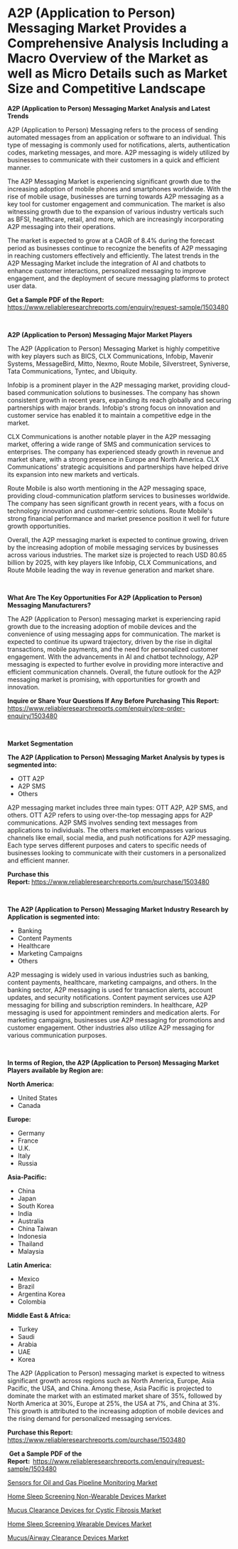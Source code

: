<p><h1>A2P (Application to Person) Messaging Market Provides a Comprehensive Analysis Including a Macro Overview of the Market as well as Micro Details such as Market Size and Competitive Landscape</h1></p><p><strong>A2P (Application to Person) Messaging Market Analysis and Latest Trends</strong></p>
<p><p>A2P (Application to Person) Messaging refers to the process of sending automated messages from an application or software to an individual. This type of messaging is commonly used for notifications, alerts, authentication codes, marketing messages, and more. A2P messaging is widely utilized by businesses to communicate with their customers in a quick and efficient manner.</p><p>The A2P Messaging Market is experiencing significant growth due to the increasing adoption of mobile phones and smartphones worldwide. With the rise of mobile usage, businesses are turning towards A2P messaging as a key tool for customer engagement and communication. The market is also witnessing growth due to the expansion of various industry verticals such as BFSI, healthcare, retail, and more, which are increasingly incorporating A2P messaging into their operations.</p><p>The market is expected to grow at a CAGR of 8.4% during the forecast period as businesses continue to recognize the benefits of A2P messaging in reaching customers effectively and efficiently. The latest trends in the A2P Messaging Market include the integration of AI and chatbots to enhance customer interactions, personalized messaging to improve engagement, and the deployment of secure messaging platforms to protect user data.</p></p>
<p><strong>Get a Sample PDF of the Report:&nbsp;</strong> <a href="https://www.reliableresearchreports.com/enquiry/request-sample/1503480">https://www.reliableresearchreports.com/enquiry/request-sample/1503480</a></p>
<p>&nbsp;</p>
<p><strong>A2P (Application to Person) Messaging Major Market Players</strong></p>
<p><p>The A2P (Application to Person) Messaging Market is highly competitive with key players such as BICS, CLX Communications, Infobip, Mavenir Systems, MessageBird, Mitto, Nexmo, Route Mobile, Silverstreet, Syniverse, Tata Communications, Tyntec, and Ubiquity.</p><p>Infobip is a prominent player in the A2P messaging market, providing cloud-based communication solutions to businesses. The company has shown consistent growth in recent years, expanding its reach globally and securing partnerships with major brands. Infobip's strong focus on innovation and customer service has enabled it to maintain a competitive edge in the market.</p><p>CLX Communications is another notable player in the A2P messaging market, offering a wide range of SMS and communication services to enterprises. The company has experienced steady growth in revenue and market share, with a strong presence in Europe and North America. CLX Communications' strategic acquisitions and partnerships have helped drive its expansion into new markets and verticals.</p><p>Route Mobile is also worth mentioning in the A2P messaging space, providing cloud-communication platform services to businesses worldwide. The company has seen significant growth in recent years, with a focus on technology innovation and customer-centric solutions. Route Mobile's strong financial performance and market presence position it well for future growth opportunities.</p><p>Overall, the A2P messaging market is expected to continue growing, driven by the increasing adoption of mobile messaging services by businesses across various industries. The market size is projected to reach USD 80.65 billion by 2025, with key players like Infobip, CLX Communications, and Route Mobile leading the way in revenue generation and market share.</p></p>
<p>&nbsp;</p>
<p><strong>What Are The Key Opportunities For A2P (Application to Person) Messaging Manufacturers?</strong></p>
<p><p>The A2P (Application to Person) messaging market is experiencing rapid growth due to the increasing adoption of mobile devices and the convenience of using messaging apps for communication. The market is expected to continue its upward trajectory, driven by the rise in digital transactions, mobile payments, and the need for personalized customer engagement. With the advancements in AI and chatbot technology, A2P messaging is expected to further evolve in providing more interactive and efficient communication channels. Overall, the future outlook for the A2P messaging market is promising, with opportunities for growth and innovation.</p></p>
<p><strong>Inquire or Share Your Questions If Any Before Purchasing This Report:</strong> <a href="https://www.reliableresearchreports.com/enquiry/pre-order-enquiry/1503480">https://www.reliableresearchreports.com/enquiry/pre-order-enquiry/1503480</a></p>
<p>&nbsp;</p>
<p><strong>Market Segmentation</strong></p>
<p><strong>The A2P (Application to Person) Messaging Market Analysis by types is segmented into:</strong></p>
<p><ul><li>OTT A2P</li><li>A2P SMS</li><li>Others</li></ul></p>
<p><p>A2P messaging market includes three main types: OTT A2P, A2P SMS, and others. OTT A2P refers to using over-the-top messaging apps for A2P communications. A2P SMS involves sending text messages from applications to individuals. The others market encompasses various channels like email, social media, and push notifications for A2P messaging. Each type serves different purposes and caters to specific needs of businesses looking to communicate with their customers in a personalized and efficient manner.</p></p>
<p><strong>Purchase this Report:&nbsp;</strong><a href="https://www.reliableresearchreports.com/purchase/1503480">https://www.reliableresearchreports.com/purchase/1503480</a></p>
<p>&nbsp;</p>
<p><strong>The A2P (Application to Person) Messaging Market Industry Research by Application is segmented into:</strong></p>
<p><ul><li>Banking</li><li>Content Payments</li><li>Healthcare</li><li>Marketing Campaigns</li><li>Others</li></ul></p>
<p><p>A2P messaging is widely used in various industries such as banking, content payments, healthcare, marketing campaigns, and others. In the banking sector, A2P messaging is used for transaction alerts, account updates, and security notifications. Content payment services use A2P messaging for billing and subscription reminders. In healthcare, A2P messaging is used for appointment reminders and medication alerts. For marketing campaigns, businesses use A2P messaging for promotions and customer engagement. Other industries also utilize A2P messaging for various communication purposes.</p></p>
<p>&nbsp;</p>
<p><strong>In terms of Region, the A2P (Application to Person) Messaging Market Players available by Region are:</strong></p>
<p>
    <p> <strong> North America: </strong>
        <ul>
            <li>United States</li>
            <li>Canada</li>
        </ul>
        </p> 
    <p> <strong> Europe: </strong>
        <ul>
            <li>Germany</li>
            <li>France</li>
            <li>U.K.</li>
            <li>Italy</li>
            <li>Russia</li>
        </ul>
        </p> 
    <p> <strong> Asia-Pacific: </strong>
        <ul>
            <li>China</li>
            <li>Japan</li>
            <li>South Korea</li>
            <li>India</li>
            <li>Australia</li>
            <li>China Taiwan</li>
            <li>Indonesia</li>
            <li>Thailand</li>
            <li>Malaysia</li>
        </ul>
        </p> 
    <p> <strong> Latin America: </strong>
        <ul>
            <li>Mexico</li>
            <li>Brazil</li>
            <li>Argentina Korea</li>
            <li>Colombia</li>
        </ul>
        </p> 
    <p> <strong> Middle East & Africa: </strong>
        <ul>
            <li>Turkey</li>
            <li>Saudi</li>
            <li>Arabia</li>
            <li>UAE</li>
            <li>Korea</li>
        </ul>
    </p>
    </p>
<p><p>The A2P (Application to Person) messaging market is expected to witness significant growth across regions such as North America, Europe, Asia Pacific, the USA, and China. Among these, Asia Pacific is projected to dominate the market with an estimated market share of 35%, followed by North America at 30%, Europe at 25%, the USA at 7%, and China at 3%. This growth is attributed to the increasing adoption of mobile devices and the rising demand for personalized messaging services.</p></p>
<p><strong>Purchase this Report: </strong><a href="https://www.reliableresearchreports.com/purchase/1503480">https://www.reliableresearchreports.com/purchase/1503480</a></p>
<p>&nbsp;<strong>Get a Sample PDF of the Report:&nbsp;&nbsp;</strong><a href="https://www.reliableresearchreports.com/enquiry/request-sample/1503480">https://www.reliableresearchreports.com/enquiry/request-sample/1503480</a></p>
<p><strong></strong></p>
<p><p><a href="https://github.com/nicholepatriciadoylenwnrjr0/Market-Research-Report-List-1/blob/main/sensors-for-oil-and-gas-pipeline-monitoring-market.md">Sensors for Oil and Gas Pipeline Monitoring Market</a></p><p><a href="https://medium.com/@kobehyatt744/home-sleep-screening-non-wearable-devices-market-furnishes-information-on-market-share-market-a163997e8059">Home Sleep Screening Non-Wearable Devices Market</a></p><p><a href="https://medium.com/@kobehyatt744/analyzing-mucus-clearance-devices-for-cystic-fibrosis-market-global-industry-perspective-and-3851b288b0e1">Mucus Clearance Devices for Cystic Fibrosis Market</a></p><p><a href="https://medium.com/@kobehyatt744/home-sleep-screening-wearable-devices-market-size-and-market-trends-complete-industry-overview-bbf39976055f">Home Sleep Screening Wearable Devices Market</a></p><p><a href="https://medium.com/@kobehyatt744/mucus-airway-clearance-devices-market-insights-into-market-cagr-market-trends-and-growth-fdbdcf561f3b">Mucus/Airway Clearance Devices Market</a></p></p>